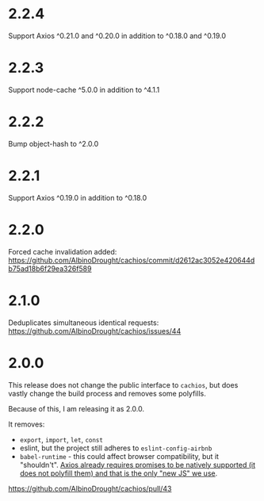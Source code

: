 # 2.2.4

Support Axios ^0.21.0 and ^0.20.0 in addition to ^0.18.0 and ^0.19.0

# 2.2.3

Support node-cache ^5.0.0 in addition to ^4.1.1

# 2.2.2

Bump object-hash to ^2.0.0

# 2.2.1

Support Axios ^0.19.0 in addition to ^0.18.0

# 2.2.0

Forced cache invalidation added: https://github.com/AlbinoDrought/cachios/commit/d2612ac3052e420644db75ad18b6f29ea326f589

# 2.1.0

Deduplicates simultaneous identical requests: https://github.com/AlbinoDrought/cachios/issues/44

# 2.0.0

This release does not change the public interface to `cachios`, but does vastly change the build process and removes some polyfills.

Because of this, I am releasing it as 2.0.0.

It removes:
- `export`, `import`, `let`, `const`
- eslint, but the project still adheres to `eslint-config-airbnb`
- `babel-runtime` - this could affect browser compatibility, but it "shouldn't". [Axios already requires promises to be natively supported (it does not polyfill them) and that is the only "new JS" we use](https://github.com/axios/axios#promises).

https://github.com/AlbinoDrought/cachios/pull/43
